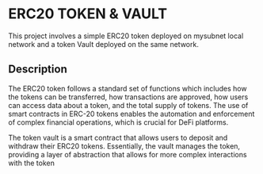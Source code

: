 # ERC20 TOKEN & VAULT

This project involves a simple ERC20 token deployed on mysubnet local network and a token Vault deployed on the same network.

## Description

The ERC20 token follows a standard set of functions which includes how the tokens can be transferred, how transactions are approved, how users can access data about a token, and the total supply of tokens. The use of smart contracts in ERC-20 tokens enables the automation and enforcement of complex financial operations, which is crucial for DeFi platforms.

The token vault is a smart contract that allows users to deposit and withdraw their ERC20 tokens. Essentially, the vault manages the token, providing a layer of abstraction that allows for more complex interactions with the token
